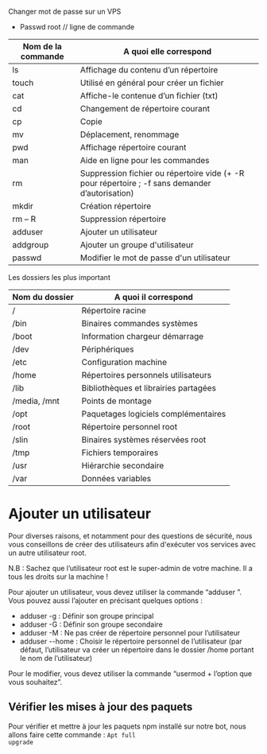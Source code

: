 Changer mot de passe sur un VPS
-	Passwd root	// ligne de commande


| Nom de la commande  | A quoi elle correspond |
| ------------- | ------------- |
| ls  | Affichage du contenu d’un répertoire  |
| touch  | Utilisé en général pour créer un fichier  |
| cat  | Affiche-le contenue d’un fichier (txt)  |
| cd  | Changement de répertoire courant  |
| cp  | Copie  |
| mv  | Déplacement, renommage |
| pwd  | Affichage répertoire courant  |
| man  | Aide en ligne pour les commandes  |
| rm  | Suppression fichier ou répertoire vide (+ -R pour répertoire ; -f sans demander d’autorisation)  |
| mkdir  | Création répertoire  |
| rm – R  | Suppression répertoire  |
| adduser  | Ajouter un utilisateur  |
| addgroup  | Ajouter un groupe d'utilisateur  |
| passwd <user>  | Modifier le mot de passe d'un utilisateur  |

Les dossiers les plus important

| Nom du dossier  | A quoi il correspond |
| ------------- | ------------- |
| /  | Répertoire racine  |
| /bin  | Binaires commandes systèmes  |
| /boot  | Information chargeur démarrage  |
| /dev  | Périphériques  |
| /etc  | Configuration machine  |
| /home  | Répertoires personnels utilisateurs  |
| /lib  | Bibliothèques et librairies partagées  |
| /media, /mnt  | Points de montage  |
| /opt  | Paquetages logiciels complémentaires  |
| /root  | Répertoire personnel root  |
| /slin  | Binaires systèmes réservées root |
| /tmp  | Fichiers temporaires  |
| /usr  | Hiérarchie secondaire  |
| /var  | Données variables  |

# Ajouter un utilisateur
Pour diverses raisons, et notamment pour des questions de sécurité, nous vous conseillons de créer des utilisateurs afin d'exécuter vos services avec un autre utilisateur root. 

N.B : Sachez que l’utilisateur root est le super-admin de votre machine. Il a tous les droits sur la machine !

Pour ajouter un utilisateur, vous devez utiliser la commande “adduser <user>”. Vous pouvez aussi l’ajouter en précisant quelques options :
- adduser <user> -g : Définir son groupe principal
- adduser <user> -G : Définir son groupe secondaire
- adduser <user> -M : Ne pas créer de répertoire personnel pour l’utilisateur
- adduser <user> --home : Choisir le répertoire personnel de l’utilisateur (par défaut, l’utilisateur va créer un répertoire dans le dossier /home portant le nom de l’utilisateur)

Pour le modifier, vous devez utiliser la commande “usermod <user> + l’option que vous souhaitez”.

## Vérifier les mises à jour des paquets
Pour vérifier et mettre à jour les paquets npm installé sur notre bot, nous allons faire cette commande : 
<code>Apt full upgrade</code>

